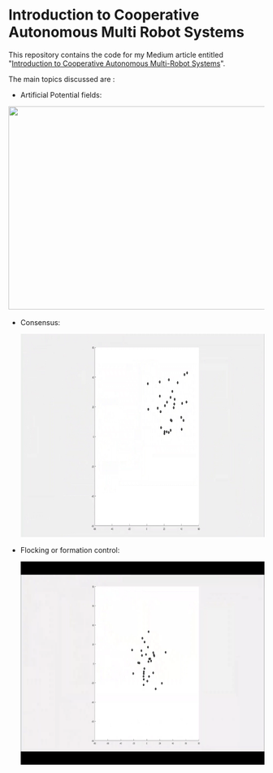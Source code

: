 # Introduction to Cooperative Autonomous Multi Robot Systems

This repository contains the code for my Medium article entitled "[Introduction to Cooperative Autonomous Multi-Robot Systems](https://medium.com/@souhaiel23bnsalem/introduction-to-cooperative-autonomous-multi-robot-systems-a4d9d00ca56b)".


The main topics discussed are : 

- Artificial Potential fields: 

<p align="center">
  <img src="https://github.com/souhaiel1/Introduction-to-Cooperative-Autonomous-Multi-Robot-Systems/blob/main/Images/gif6.gif" width="650" height="400" />
  
- Consensus:
  
  <p align="center">
  <img src="https://github.com/souhaiel1/Introduction-to-Cooperative-Autonomous-Multi-Robot-Systems/blob/main/Images/gif7.gif" width="650" height="400" />
    
- Flocking or formation control:
    
    <p align="center">
  <img src="https://github.com/souhaiel1/Introduction-to-Cooperative-Autonomous-Multi-Robot-Systems/blob/main/Images/Flocking.gif" width="650" height="400" />


